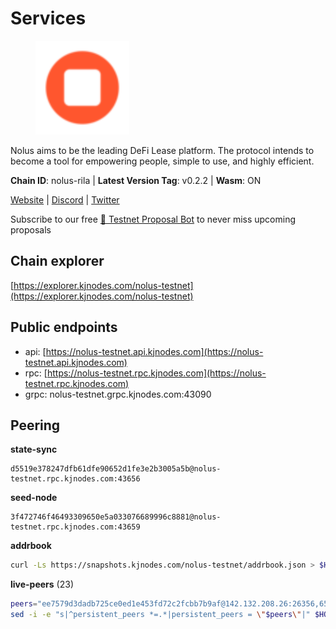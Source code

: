 # Services

<figure><img src="https://raw.githubusercontent.com/kj89/cosmos-images/main/logos/nolus.png" width="150" alt=""><figcaption></figcaption></figure>

Nolus aims to be the leading DeFi Lease platform. The protocol  intends to become a tool for empowering people, simple to use, and highly efficient.

**Chain ID**: nolus-rila | **Latest Version Tag**: v0.2.2 | **Wasm**: ON

[Website](https://www.nolus.io) | [Discord](https://discord.gg/nolus-protocol) | [Twitter](https://twitter.com/NolusProtocol)



Subscribe to our free [🤖 Testnet Proposal Bot](https://t.me/kjnodes_testnet_proposal_bot) to never miss upcoming proposals


## Chain explorer
[https://explorer.kjnodes.com/nolus-testnet](https://explorer.kjnodes.com/nolus-testnet)

## Public endpoints

* api: [https://nolus-testnet.api.kjnodes.com](https://nolus-testnet.api.kjnodes.com)
* rpc: [https://nolus-testnet.rpc.kjnodes.com](https://nolus-testnet.rpc.kjnodes.com)
* grpc: nolus-testnet.grpc.kjnodes.com:43090

## Peering

**state-sync**

```text
d5519e378247dfb61dfe90652d1fe3e2b3005a5b@nolus-testnet.rpc.kjnodes.com:43656
```

**seed-node**

```text
3f472746f46493309650e5a033076689996c8881@nolus-testnet.rpc.kjnodes.com:43659
```

**addrbook**
```bash
curl -Ls https://snapshots.kjnodes.com/nolus-testnet/addrbook.json > $HOME/.nolus/config/addrbook.json
```

**live-peers** (23)
```bash
peers="ee7579d3dadb725ce0ed1e453fd72c2fcbb7b9af@142.132.208.26:26356,654e76e7d4b27fdb3a931fe2d44c51184d8a5731@5.161.78.48:26656,48283100d4cf8068dc16ef1b10aacf092303ec2f@65.109.85.170:47656,8d85b69ea7175ce0cf6ec7badae239339d6525db@81.0.218.59:26656,46e87e63ebfb628613a7c33ff69946ebd45fa510@176.99.142.180:36656,d5519e378247dfb61dfe90652d1fe3e2b3005a5b@65.109.68.190:43656,d71f6a702561b08023810464a96668045dbabd9e@95.214.55.25:26656,b0fa31de7a29b92b4c910cbafb2789626a1db8a9@65.108.9.164:20756,33f4b7f56b6708526f0638162f020394de0ce5e9@65.21.229.33:28656,003a270b5085d8c14a075abc1ac3699f34161e49@185.248.24.224:37656,f9734a35578309156308f12eba510ef995de4769@165.22.111.173:20756,fcb82df30d2056c3af024fb389e173d683fe8229@65.108.105.48:19756,8b0b427b4567a7a66f05fab1146ee97b52ad7958@93.189.30.119:26656,87e0efe332fdc4b0c2a76d18761a936509762067@212.41.9.98:36656,50d786a2d242839fe2bdb69bee694d7ffa455824@5.161.60.42:18656,e0ab3276d94a8fbdf04b0b9eb95df22f7037eb89@167.235.31.186:34656,d8088d91bdbf2ccdf59f0b3ee1c1b07e8cb60798@195.201.237.185:11656,2e80da0046dd3f2205a207dd435b6c9b0f9bfc04@65.109.93.152:27656,5d323e4127ebf0c3139f3081765606e32052fa3e@65.109.92.148:26656,2c0ff6e5f30189559ad336a1eb17ae48fcacc8ee@95.216.14.58:61456,5c2a752c9b1952dbed075c56c600c3a79b58c395@195.3.220.135:27016,e6e48680fa62c03bed242c52eb21d3cbe44a6752@46.8.210.144:26856,22acc593150fc38f9b1a2dc93cdc05e22566e7f6@213.239.207.165:29856"
sed -i -e "s|^persistent_peers *=.*|persistent_peers = \"$peers\"|" $HOME/.nolus/config/config.toml
```
